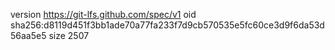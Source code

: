 version https://git-lfs.github.com/spec/v1
oid sha256:d8119d451f3bb1ade70a77fa233f7d9cb570535e5fc60ce3d9f6da53d56aa5e5
size 2507

